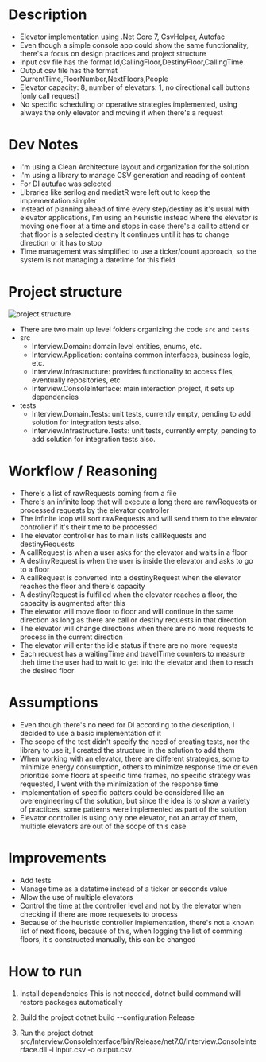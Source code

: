 ﻿# Description

- Elevator implementation using .Net Core 7, CsvHelper, Autofac
- Even though a simple console app could show the same functionality, there's a focus on design practices and project structure
- Input csv file has the format Id,CallingFloor,DestinyFloor,CallingTime
- Output csv file has the format CurrentTime,FloorNumber,NextFloors,People
- Elevator capacity: 8, number of elevators: 1, no directional call buttons [only call request]
- No specific scheduling or operative strategies implemented, using always the only elevator and moving it when there's a request

# Dev Notes

- I'm using a Clean Architecture layout and organization for the solution
- I'm using a library to manage CSV generation and reading of content
- For DI autufac was selected
- Libraries like serilog and mediatR were left out to keep the implementation simpler
- Instead of planning ahead of time every step/destiny as it's usual with elevator applications, I'm using an heuristic instead
  where the elevator is moving one floor at a time and stops in case there's a call to attend or that floor is a selected destiny
  It continues until it has to change direction or it has to stop
- Time management was simplified to use a ticker/count approach, so the system is not managing a datetime for this field

# Project structure
![project structure](https://i0.wp.com/jasontaylor.dev/wp-content/uploads/2020/01/Figure-01-2.png?resize=531%2C531&ssl=1)
- There are two main up level folders organizing the code `src` and `tests`
- src
  - Interview.Domain: domain level entities, enums, etc.
  - Interview.Application: contains common interfaces, business logic, etc.
  - Interview.Infrastructure: provides functionality to access files, eventually repositories, etc
  - Interview.ConsoleInterface: main interaction project, it sets up dependencies 
- tests
  - Interview.Domain.Tests: unit tests, currently empty, pending to add solution for integration tests also.
  - Interview.Infrastructure.Tests: unit tests, currently empty, pending to add solution for integration tests also.

# Workflow / Reasoning

- There's a list of rawRequests coming from a file
- There's an infinite loop that will execute a long there are rawRequests or processed requests by the elevator controller
- The infinite loop will sort rawRequests and will send them to the elevator controller if it's their time to be processed
- The elevator controller has to main lists callRequests and destinyRequests
- A callRequest is when a user asks for the elevator and waits in a floor
- A destinyRequest is when the user is inside the elevator and asks to go to a floor
- A callRequest is converted into a destinyRequest when the elevator reaches the floor and there's capacity
- A destinyRequest is fulfilled when the elevator reaches a floor, the capacity is augmented after this
- The elevator will move floor to floor and will continue in the same direction as long as there are call or destiny requests in that direction
- The elevator will change directions when there are no more requests to process in the current direction
- The elevator will enter the idle status if there are no more requests
- Each request has a waitingTime and travelTime counters to measure theh time the user had to wait to get into the elevator and then to reach the desired floor

# Assumptions

- Even though there's no need for DI according to the description, I decided to use a basic implementation of it
- The scope of the test didn't specify the need of creating tests, nor the library to use it, I created the structure in the solution to add them
- When working with an elevator, there are different strategies, some to minimize energy consumption, others to minimize response time or even prioritize some floors at specific time frames, no specific strategy was requested, I went with the minimization of the response time
- Implementation of specific patters could be considered like an overengineering of the solution, but since the idea is to show a variety of practices, some patterns were implemented as part of the solution
- Elevator controller is using only one elevator, not an array of them, multiple elevators are out of the scope of this case

# Improvements

- Add tests
- Manage time as a datetime instead of a ticker or seconds value
- Allow the use of multiple elevators
- Control the time at the controller level and not by the elevator when checking if there are more requesets to process
- Because of the heuristic controller implementation, there's not a known list of next floors, because of this, when logging the list of comming floors, it's constructed manually, this can be changed

# How to run

1. Install dependencies
  This is not needed, dotnet build command will restore packages automatically

2. Build the project
  dotnet build --configuration Release

3. Run the project
  dotnet src/Interview.ConsoleInterface/bin/Release/net7.0/Interview.ConsoleInterface.dll -i input.csv -o output.csv
